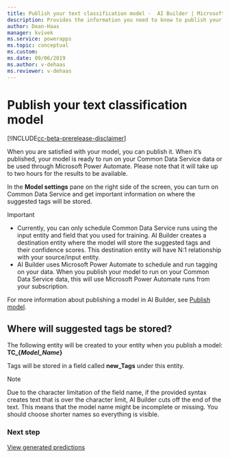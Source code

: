```yaml
---
title: Publish your text classification model -  AI Builder | Microsoft Docs
description: Provides the information you need to know to publish your text classification model AI Builder.
author: Dean-Haas
manager: kvivek
ms.service: powerapps
ms.topic: conceptual
ms.custom: 
ms.date: 09/06/2019
ms.author: v-dehaas
ms.reviewer: v-dehaas
---
```


# Publish your text classification model

[!INCLUDE[cc-beta-prerelease-disclaimer](./includes/cc-beta-prerelease-disclaimer.md)]

When you are satisfied with your model, you can publish it. When it’s published, your model is ready to run on your Common Data Service data or be used through Microsoft Power Automate. Please note that it will take up to two hours for the results to be available.

In the **Model settings** pane on the right side of the screen, you can turn on Common Data Service and get important information on where the suggested tags will be stored.

> [!IMPORTANT]
>
> - Currently, you can only schedule Common Data Service runs using the input entity and field that you used for training. AI Builder creates a destination entity where the model will store the suggested tags and their confidence scores. This destination entity will have N:1 relationship with your source/input entity.
> - AI Builder uses Microsoft Power Automate to schedule and run tagging on your data. When you publish your model to run on your Common Data Service data, this will use Microsoft Power Automate runs from your subscription.

For more information about publishing a model in AI Builder, see [Publish model](publish-model.md).

## Where will suggested tags be stored?

The following entity will be created to your entity when you publish a model: **TC_{*Model_Name*}**

Tags will be stored in a field called **new_Tags** under this entity.

> [!NOTE]
>
> Due to the character limitation of the field name, if the provided syntax creates text that is over the character limit, AI Builder cuts off the end of the text. This means that the model name might be incomplete or missing. You should choose shorter names so everything is visible.

### Next step

[View generated predictions](text-classification-view-predictions.md)
